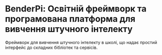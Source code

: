 BenderPi: Освітній фреймворк та програмована платформа для вивчення штучного інтелекту
==============================================================================

Фреймворк для вивчення штучного інтелекту в школі, що надає простий інтерфейс до складних бібліотек та сервісів.

